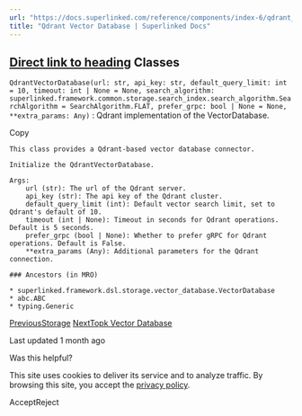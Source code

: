 ```yaml
---
url: "https://docs.superlinked.com/reference/components/index-6/qdrant_vector_database"
title: "Qdrant Vector Database | Superlinked Docs"
---
```


## [Direct link to heading](https://docs.superlinked.com/reference/components/index-6/qdrant_vector_database\#classes)    Classes

`QdrantVectorDatabase(url: str, api_key: str, default_query_limit: int = 10, timeout: int | None = None, search_algorithm: superlinked.framework.common.storage.search_index.search_algorithm.SearchAlgorithm = SearchAlgorithm.FLAT, prefer_grpc: bool | None = None, **extra_params: Any)`
: Qdrant implementation of the VectorDatabase.

Copy

```inline-grid min-w-full grid-cols-[auto_1fr] [count-reset:line] print:whitespace-pre-wrap
This class provides a Qdrant-based vector database connector.

Initialize the QdrantVectorDatabase.

Args:
    url (str): The url of the Qdrant server.
    api_key (str): The api key of the Qdrant cluster.
    default_query_limit (int): Default vector search limit, set to Qdrant's default of 10.
    timeout (int | None): Timeout in seconds for Qdrant operations. Default is 5 seconds.
    prefer_grpc (bool | None): Whether to prefer gRPC for Qdrant operations. Default is False.
    **extra_params (Any): Additional parameters for the Qdrant connection.

### Ancestors (in MRO)

* superlinked.framework.dsl.storage.vector_database.VectorDatabase
* abc.ABC
* typing.Generic
```

[PreviousStorage](https://docs.superlinked.com/reference/components/index-6) [NextTopk Vector Database](https://docs.superlinked.com/reference/components/index-6/topk_vector_database)

Last updated 1 month ago

Was this helpful?

This site uses cookies to deliver its service and to analyze traffic. By browsing this site, you accept the [privacy policy](https://superlinked.com/policies/privacy-policy).

AcceptReject